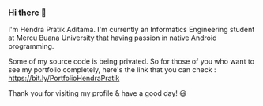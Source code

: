 ### Hi there 👋

<!--
**adtmhendra/adtmhendra** is a ✨ _special_ ✨ repository because its `README.md` (this file) appears on your GitHub profile.

Here are some ideas to get you started:

- 🔭 I’m currently working on ...
- 🌱 I’m currently learning ...
- 👯 I’m looking to collaborate on ...
- 🤔 I’m looking for help with ...
- 💬 Ask me about ...
- 📫 How to reach me: ...
- 😄 Pronouns: ...
- ⚡ Fun fact: ...
-->

I'm Hendra Pratik Aditama.
I'm currently an Informatics Engineering student at Mercu Buana University that having passion in native Android programming.

Some of my source code is being privated. So for those of you who want to see my portfolio completely, here's the link that you can check : https://bit.ly/PortfolioHendraPratik

Thank you for visiting my profile & have a good day! :smiley:
